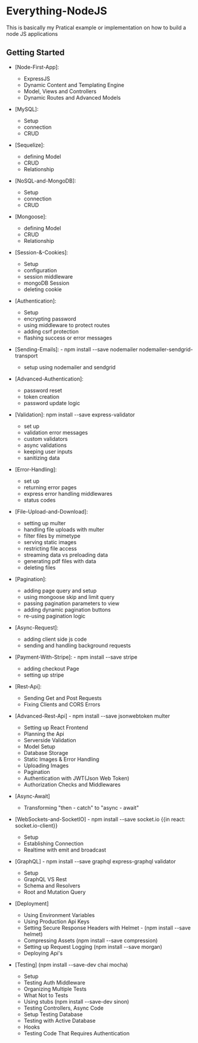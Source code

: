 # Everything-NodeJS

This is basically my Pratical example or implementation on how to build a node JS applications

## Getting Started

- [Node-First-App]:

  - ExpressJS
  - Dynamic Content and Templating Engine
  - Model, Views and Controllers
  - Dynamic Routes and Advanced Models

- [MySQL]:

  - Setup
  - connection
  - CRUD

- [Sequelize]:

  - defining Model
  - CRUD
  - Relationship

- [NoSQL-and-MongoDB]:

  - Setup
  - connection
  - CRUD

- [Mongoose]:

  - defining Model
  - CRUD
  - Relationship

- [Session-&-Cookies]:

  - Setup
  - configuration
  - session middleware
  - mongoDB Session
  - deleting cookie

- [Authentication]:

  - Setup
  - encrypting password
  - using middleware to protect routes
  - adding csrf protection
  - flashing success or error messages

- [Sending-Emails]: - npm install --save nodemailer nodemailer-sendgrid-transport

  - setup using nodemailer and sendgrid

- [Advanced-Authentication]:

  - password reset
  - token creation
  - password update logic

- [Validation]: npm install --save express-validator
  - set up
  - validation error messages
  - custom validators
  - async validations
  - keeping user inputs
  - sanitizing data

- [Error-Handling]:
  - set up
  - returning error pages
  - express error handling middlewares
  - status codes

- [File-Upload-and-Download]:
  - setting up multer
  - handling file uploads with multer
  - filter files by mimetype
  - serving static images
  - restricting file access
  - streaming data vs preloading data
  - generating pdf files with data
  - deleting files

- [Pagination]:
  - adding page query and setup
  - using mongoose skip and limit query
  - passing pagination parameters to view
  - adding dynamic pagination buttons
  - re-using pagination logic

- [Async-Request]:
  - adding client side js code
  - sending and handling background requests

- [Payment-With-Stripe]: - npm install --save stripe
  - adding checkout Page
  - setting up stripe

- [Rest-Api]:
  - Sending Get and Post Requests
  - Fixing Clients and CORS Errors

- [Advanced-Rest-Api] - npm install --save jsonwebtoken multer
  - Setting up React Frontend
  - Planning the Api
  - Serverside Validation
  - Model Setup
  - Database Storage
  - Static Images & Error Handling
  - Uploading Images
  - Pagination
  - Authentication with JWT(Json Web Token)
  - Authorization Checks and Middlewares

- [Async-Await]
  - Transforming "then - catch" to "async - await"

- [WebSockets-and-SocketIO] - npm install --save socket.io {{in react: socket.io-client}} 

  - Setup
  - Establishing Connection
  - Realtime with emit and broadcast

- [GraphQL] - npm install --save graphql express-graphql validator
  - Setup
  - GraphQL VS Rest
  - Schema and Resolvers
  - Root and Mutation Query

- [Deployment]
  - Using Environment Variables
  - Using Production Api Keys
  - Setting Secure Response Headers with Helmet - (npm install --save helmet)
  - Compressing Assets (npm install --save compression)
  - Setting up Request Logging (npm install --save morgan)
  - Deploying Api's
  
- [Testing] (npm install --save-dev chai mocha)
  - Setup
  - Testing Auth Middleware
  - Organizing Multiple Tests
  - What Not to Tests
  - Using stubs (npm install --save-dev sinon)
  - Testing Controllers, Async Code
  - Setup Testing Database
  - Testing with Active Database
  - Hooks
  - Testing Code That Requires Authentication

